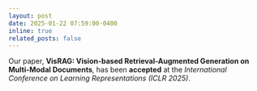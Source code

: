 ```yaml
---
layout: post
date: 2025-01-22 07:59:00-0400
inline: true
related_posts: false
---
```



Our paper, **VisRAG: Vision-based Retrieval-Augmented Generation on Multi-Modal Documents**, has been **accepted** at the *International Conference on Learning Representations (ICLR 2025)*.

